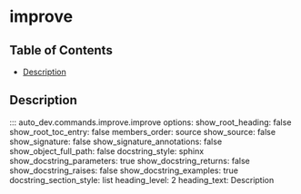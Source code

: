 # improve

## Table of Contents
- [Description](#description)


## Description
::: auto_dev.commands.improve.improve
    options:
      show_root_heading: false
      show_root_toc_entry: false
      members_order: source
      show_source: false
      show_signature: false
      show_signature_annotations: false
      show_object_full_path: false
      docstring_style: sphinx
      show_docstring_parameters: true
      show_docstring_returns: false
      show_docstring_raises: false
      show_docstring_examples: true
      docstring_section_style: list
      heading_level: 2
      heading_text: Description
